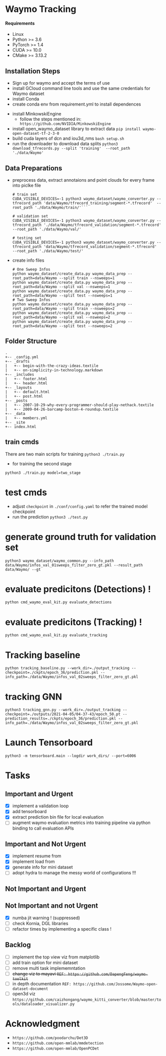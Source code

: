 # Waymo Tracking

#### Requirements

- Linux
- Python >= 3.6
- PyTorch >= 1.4
- CUDA >= 10.0
- CMake >= 3.13.2


## Installation Steps

- Sign up for waymo and accept the terms of use
- install GCloud command line tools and use the same credentials for Waymo dataset
- install Conda
- create conda env from requirement.yml to install dependences
* install MinkowskiEngine
  * follow the steps mentioned in: ``` https://github.com/NVIDIA/MinkowskiEngine```
* install open_waymo_dataset library to extract data
```pip install waymo-open-dataset-tf-2-3-0```
* build cuda layers of dcn and iou3d_nms `bash setup.sh`
* run the downloader to download data splits ``` python3 download_tfrecords.py --split 'training'  --root_path './data/Waymo' ```

## Data Preparations

* preprocess data, extract annotaions and point clouds for every frame into piclke file
  ```
  # train set 
  CUDA_VISIBLE_DEVICES=-1 python3 waymo_dataset/waymo_converter.py --tfrecord_path 'data/Waymo/tfrecord_training/segment-*.tfrecord'  --root_path './data/Waymo/train/'```

  # validation set 
  CUDA_VISIBLE_DEVICES=-1 python3 waymo_dataset/waymo_converter.py --tfrecord_path './data/Waymo/tfrecord_validation/segment-*.tfrecord'  --root_path './data/Waymo/val/'

  # testing set 
  CUDA_VISIBLE_DEVICES=-1 python3 waymo_dataset/waymo_converter.py --tfrecord_path 'data/Waymo/tfrecord_validation/segment-*.tfrecord'  --root_path './data/Waymo/test/'
  ```
* create info files
  ```
  # One Sweep Infos 
  python waymo_dataset/create_data.py waymo_data_prep --root_path=data/Waymo --split train --nsweeps=1
  python waymo_dataset/create_data.py waymo_data_prep --root_path=data/Waymo --split val --nsweeps=1
  python waymo_dataset/create_data.py waymo_data_prep --root_path=data/Waymo --split test --nsweeps=1
  # Two Sweep Infos
  python waymo_dataset/create_data.py waymo_data_prep --root_path=data/Waymo --split train --nsweeps=2
  python waymo_dataset/create_data.py waymo_data_prep --root_path=data/Waymo --split val --nsweeps=2
  python waymo_dataset/create_data.py waymo_data_prep --root_path=data/Waymo --split test --nsweeps=2
  ```

## Folder Structure
```
.
+-- _config.yml
+-- _drafts
|   +-- begin-with-the-crazy-ideas.textile
|   +-- on-simplicity-in-technology.markdown
+-- _includes
|   +-- footer.html
|   +-- header.html
+-- _layouts
|   +-- default.html
|   +-- post.html
+-- _posts
|   +-- 2007-10-29-why-every-programmer-should-play-nethack.textile
|   +-- 2009-04-26-barcamp-boston-4-roundup.textile
+-- _data
|   +-- members.yml
+-- _site
+-- index.html
```

## train cmds
There are two main scripts for training
```python3 ./train.py```

* for training the second stage

```python3 ./train.py model=two_stage```

# test cmds
* adjust ```checkpoint``` in ```./conf/config.yaml``` to refer the trained model checkpoint
* run the prediction ```python3 ./test.py```

# generate ground truth for validation set
```python3 waymo_dataset/waymo_common.py --info_path data/Waymo/infos_val_01sweeps_filter_zero_gt.pkl --result_path data/Waymo/ --gt```



# evaluate predicitons (Detections) !
```python cmd_waymo_eval_kit.py evaluate_detections```

# evaluate predicitons (Tracking) !
```python cmd_waymo_eval_kit.py evaluate_tracking```

# Tracking baseline
```python tracking_baseline.py --work_dir=./output_tracking --checkpoint=./ckpts/epoch_36/prediction.pkl --info_path=./data/Waymo/infos_val_02sweeps_filter_zero_gt.pkl```

# tracking GNN
```python3 tracking_gnn.py --work_dir=./output_tracking --checkpoint=./outputs/2021-04-05/04-37-43/epoch_50.pt --prediction_results=./ckpts/epoch_36/prediction.pkl --info_path=./data/Waymo/infos_val_02sweeps_filter_zero_gt.pkl```

# Launch Tensorboard
```python3 -m tensorboard.main --logdir work_dirs/ --port=6006```


# Tasks

## Important and Urgent
- [x] implement a validation loop
- [x] add tensorboard 
- [x] extract prediction bin file for local evaluation
- [ ] augment waymo evaluation metrics into training pipeline via python binding to call evaluation APIs

## Important and Not Urgent
- [x] implement resume from
- [x] implement load from
- [x] generate info for mini dataset
- [ ] adopt hydra to manage the messy world of configurations !!!

## Not Important and Urgent

## Not Important and not Urgent
- [x] numba jit warning ! (suppressed)
- [ ] check Kornia, DGL libraries
- [ ] refactor times by implementing a specific class !

## Backlog
- [ ] implement the top view viz from matplotlib
- [ ] add train option for mini dataset
- [ ] remove multi task implememntation
- [ ] ~~change viz to mayavi `REF: https://github.com/DapengFeng/waymo-toolkit`~~
- [ ] in depth documentation `REF: https://github.com/Jossome/Waymo-open-dataset-document`
- [ ] open3d viz `https://github.com/caizhongang/waymo_kitti_converter/blob/master/tools/dataloader_visualizer.py`

# Acknowledgment
* `https://github.com/poodarchu/Det3D`
* `https://github.com/open-mmlab/mmdetection`
* `https://github.com/open-mmlab/OpenPCDet`
